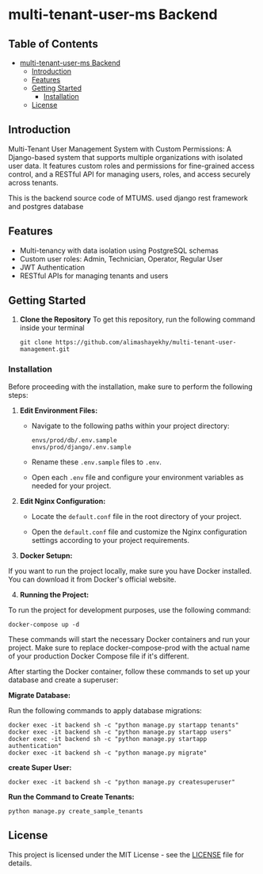 # multi-tenant-user-ms Backend

## Table of Contents

- [multi-tenant-user-ms Backend](#multi-tenant-user-ms-Backend)
  - [Introduction](#introduction)
  - [Features](#features)
  - [Getting Started](#getting-started)
    - [Installation](#installation)
  - [License](#license)

## Introduction

Multi-Tenant User Management System with Custom Permissions: A Django-based system that supports multiple organizations with isolated user data. It features custom roles and permissions for fine-grained access control, and a RESTful API for managing users, roles, and access securely across tenants.

This is the backend source code of MTUMS. used django rest framework and postgres database

## Features

- Multi-tenancy with data isolation using PostgreSQL schemas
- Custom user roles: Admin, Technician, Operator, Regular User
- JWT Authentication
- RESTful APIs for managing tenants and users

## Getting Started

1. **Clone the Repository**
   To get this repository, run the following command inside your terminal
   ```shell
   git clone https://github.com/alimashayekhy/multi-tenant-user-management.git
   ```

### Installation

Before proceeding with the installation, make sure to perform the following steps:

1. **Edit Environment Files:**

   - Navigate to the following paths within your project directory:

     ```shell
     envs/prod/db/.env.sample
     envs/prod/django/.env.sample
     ```

   - Rename these `.env.sample` files to `.env`.

   - Open each `.env` file and configure your environment variables as needed for your project.

2. **Edit Nginx Configuration:**

   - Locate the `default.conf` file in the root directory of your project.

   - Open the `default.conf` file and customize the Nginx configuration settings according to your project requirements.

3. **Docker Setupn:**

If you want to run the project locally, make sure you have Docker installed. You can download it from Docker's official website.

4. **Running the Project:**

To run the project for development purposes, use the following command:

```shell
docker-compose up -d
```

These commands will start the necessary Docker containers and run your project. Make sure to replace docker-compose-prod with the actual name of your production Docker Compose file if it's different.

After starting the Docker container, follow these commands to set up your database and create a superuser:

**Migrate Database:**

Run the following commands to apply database migrations:

```shell
docker exec -it backend sh -c "python manage.py startapp tenants"
docker exec -it backend sh -c "python manage.py startapp users"
docker exec -it backend sh -c "python manage.py startapp authentication"
docker exec -it backend sh -c "python manage.py migrate"
```

**create Super User:**

```
docker exec -it backend sh -c "python manage.py createsuperuser"
```

**Run the Command to Create Tenants:**

```
python manage.py create_sample_tenants
```

## License

This project is licensed under the MIT License - see the [LICENSE](./LICENSE) file for details.
